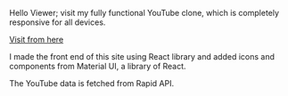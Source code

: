 Hello Viewer; visit my fully functional YouTube clone, which is completely responsive for all devices.

[Visit from here]([mihirpatelmp.github.io/youtube-clone/](https://mihirpatelmp.github.io/youtube-clone/))

I made the front end of this site using React library and added icons and components from Material UI, a library of React.

The YouTube data is fetched from Rapid API.



